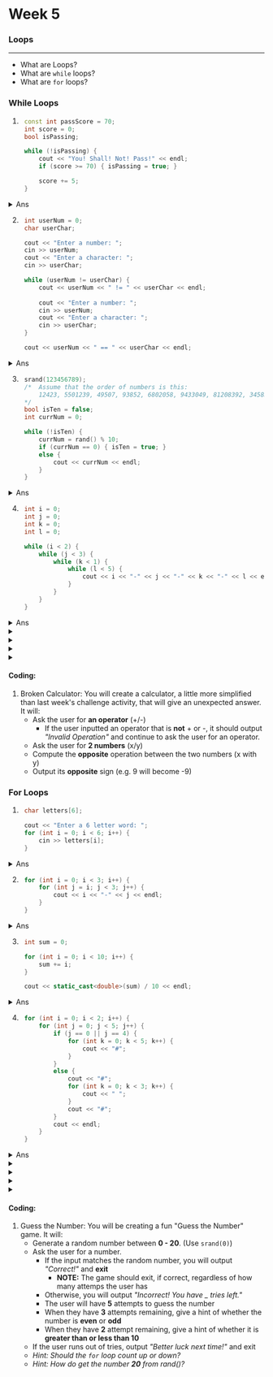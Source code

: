 # Week 5

### Loops
---
* What are Loops?
* What are `while` loops?
* What are `for` loops?

### While Loops

1. ```c++
    const int passScore = 70;
    int score = 0;
    bool isPassing;

    while (!isPassing) {
        cout << "You! Shall! Not! Pass!" << endl;
        if (score >= 70) { isPassing = true; }

        score += 5;
    }
    ```
<details>
    <summary>Ans</summary>

You! Shall! Not! Pass!  
You! Shall! Not! Pass!  
You! Shall! Not! Pass!  
You! Shall! Not! Pass!  
You! Shall! Not! Pass!  
You! Shall! Not! Pass!  
You! Shall! Not! Pass!  
You! Shall! Not! Pass!  
You! Shall! Not! Pass!  
You! Shall! Not! Pass!  
You! Shall! Not! Pass!  
You! Shall! Not! Pass!  
You! Shall! Not! Pass!  
You! Shall! Not! Pass!  
You! Shall! Not! Pass!
</details>

2. ```c++
    int userNum = 0;
    char userChar;

    cout << "Enter a number: ";
    cin >> userNum;
    cout << "Enter a character: ";
    cin >> userChar;

    while (userNum != userChar) {
        cout << userNum << " != " << userChar << endl;
        
        cout << "Enter a number: ";
        cin >> userNum;
        cout << "Enter a character: ";
        cin >> userChar;
    }

    cout << userNum << " == " << userChar << endl;
    ```
<details>
    <summary>Ans</summary>

Enter a number: *5*  
Enter a character: *a*  
5 != a  
Enter a number: *65*  
Enter a character: *a*  
65 != a  
Enter a number: *65*  
Enter a character: *A*  
65 == A
</details>

3. ```c++
    srand(123456789); 
    /*  Assume that the order of numbers is this:
        12423, 5501239, 49507, 93852, 6802058, 9433049, 81208392, 345836, 7, 23093280, 23249823, 10
    */
    bool isTen = false;
    int currNum = 0;

    while (!isTen) {
        currNum = rand() % 10;
        if (currNum == 0) { isTen = true; }
        else {
            cout << currNum << endl;
        }
    }
    ```
<details>
    <summary>Ans</summary>

3  
9  
7  
2  
8  
9  
2  
6  
7
</details>

4. ```c++
    int i = 0;
    int j = 0;
    int k = 0;
    int l = 0;

    while (i < 2) {
        while (j < 3) {
            while (k < 1) {
                while (l < 5) {
                    cout << i << "-" << j << "-" << k << "-" << l << endl;
                }
            }
        }
    }
    ```
<details>
    <summary>Ans</summary>

0-0-0-0  
0-0-0-0  
0-0-0-0  
0-0-0-0  
0-0-0-0  
0-0-0-0  
0-0-0-0  
0-0-0-0  
0-0-0-0  
**INF**
</details>
<details>
    <summary></summary>

</details>
<details>
    <summary></summary>

</details>
<details>
    <summary></summary>

</details>
<details>
    <summary></summary>

</details>

#### Coding:
1. Broken Calculator: You will create a calculator, a little more simplified than last week's challenge activity, that will give an unexpected answer. It will:
    - Ask the user for **an operator** (+/-) 
        - If the user inputted an operator that is **not** + or -, it should output *"Invalid Operation"* and continue to ask the user for an operator.
    - Ask the user for **2 numbers** (x/y)
    - Compute the **opposite** operation between the two numbers (x with y)
    - Output its **opposite** sign (e.g. 9 will become -9)

### For Loops
1. ```c++
    char letters[6];

    cout << "Enter a 6 letter word: ";
    for (int i = 0; i < 6; i++) {
        cin >> letters[i];
    }
    ```
<details>
    <summary>Ans</summary>

Enter a 6 letter word: *Pizzas*
</details>

2. ```c++
    for (int i = 0; i < 3; i++) {
        for (int j = i; j < 3; j++) {
            cout << i << "-" << j << endl;
        }
    }
    ```
<details>
    <summary>Ans</summary>

0-0  
0-1  
0-2  
1-1  
1-2  
2-2  
</details>

3. ```c++
    int sum = 0;

    for (int i = 0; i < 10; i++) {
        sum += i;
    }

    cout << static_cast<double>(sum) / 10 << endl;
    ```
<details>
    <summary>Ans</summary>

4.5
</details>

4. ```c++
    for (int i = 0; i < 2; i++) {
        for (int j = 0; j < 5; j++) {
            if (j == 0 || j == 4) {
                for (int k = 0; k < 5; k++) {
                    cout << "#";
                }
            }
            else {
                cout << "#";
                for (int k = 0; k < 3; k++) {
                    cout << " ";
                }
                cout << "#";
            }
            cout << endl;
        }
    }
    ```
<details>
    <summary>Ans</summary>
<p>
    #####<br>
    #&nbsp; &nbsp; &nbsp; #<br> 
    #&nbsp; &nbsp; &nbsp; #<br>
    #&nbsp; &nbsp; &nbsp; #<br>
    #####<br>
    #####<br>
    #&nbsp; &nbsp; &nbsp; #<br> 
    #&nbsp; &nbsp; &nbsp; #<br>
    #&nbsp; &nbsp; &nbsp; #<br>
    #####
</p>
</details>
<details>
    <summary></summary>

</details>
<details>
    <summary></summary>

</details>
<details>
    <summary></summary>

</details>
<details>
    <summary></summary>

</details>

#### Coding:
1. Guess the Number: You will be creating a fun "Guess the Number" game. It will:
    - Generate a random number between **0 - 20**. (Use `srand(0)`)
    - Ask the user for a number.
        - If the input matches the random number, you will output *"Correct!"* and **exit**
            - **NOTE:** The game should exit, if correct, regardless of how many attemps the user has
        - Otherwise, you will output *"Incorrect! You have _ tries left."*
        - The user will have **5** attempts to guess the number
        - When they have **3** attempts remaining, give a hint of whether the number is **even** or **odd**
        - When they have **2** attempt remaining, give a hint of whether it is **greater than or less than 10**
    - If the user runs out of tries, output *"Better luck next time!"* and exit
    - *Hint: Should the `for` loop count up or down?*
    - *Hint: How do get the number **20** from rand()?*